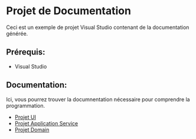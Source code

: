 # Projet de Documentation

Ceci est un exemple de projet Visual Studio contenant de la documentation générée.

## Prérequis:

* Visual Studio

## Documentation:

Ici, vous pourrez trouver la documnentation nécessaire pour comprendre la programmation.

* [Projet UI](wfaExempleDocumentation/wfaExempleDocumentation/README.md)
* [Projet Application Service](DocumentedExemple/DocumentationExemples.ApplicationServices/README.md)
* [Projet Domain](wfaExempleDocumentation/wfaExempleDocumentation_Domain/README.md)